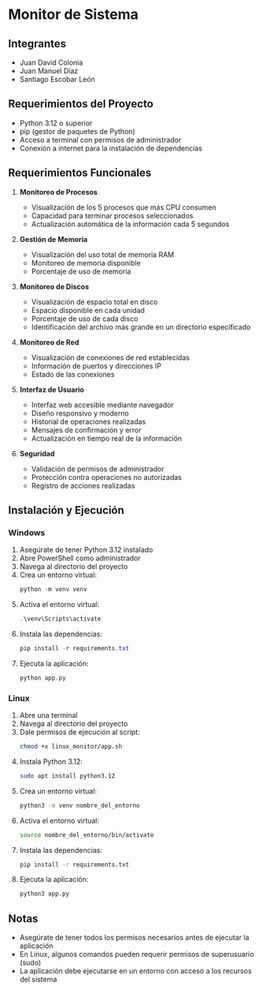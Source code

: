 # Monitor de Sistema

## Integrantes
- Juan David Colonia
- Juan Manuel Díaz
- Santiago Escobar León

## Requerimientos del Proyecto
- Python 3.12 o superior
- pip (gestor de paquetes de Python)
- Acceso a terminal con permisos de administrador
- Conexión a internet para la instalación de dependencias

## Requerimientos Funcionales
1. **Monitoreo de Procesos**
   - Visualización de los 5 procesos que más CPU consumen
   - Capacidad para terminar procesos seleccionados
   - Actualización automática de la información cada 5 segundos

2. **Gestión de Memoria**
   - Visualización del uso total de memoria RAM
   - Monitoreo de memoria disponible
   - Porcentaje de uso de memoria

3. **Monitoreo de Discos**
   - Visualización de espacio total en disco
   - Espacio disponible en cada unidad
   - Porcentaje de uso de cada disco
   - Identificación del archivo más grande en un directorio especificado

4. **Monitoreo de Red**
   - Visualización de conexiones de red establecidas
   - Información de puertos y direcciones IP
   - Estado de las conexiones

5. **Interfaz de Usuario**
   - Interfaz web accesible mediante navegador
   - Diseño responsivo y moderno
   - Historial de operaciones realizadas
   - Mensajes de confirmación y error
   - Actualización en tiempo real de la información

6. **Seguridad**
   - Validación de permisos de administrador
   - Protección contra operaciones no autorizadas
   - Registro de acciones realizadas

## Instalación y Ejecución

### Windows
1. Asegúrate de tener Python 3.12 instalado
2. Abre PowerShell como administrador
3. Navega al directorio del proyecto
4. Crea un entorno virtual:
   ```powershell
   python -m venv venv
   ```
5. Activa el entorno virtual:
   ```powershell
   .\venv\Scripts\activate
   ```
6. Instala las dependencias:
   ```powershell
   pip install -r requirements.txt
   ```
7. Ejecuta la aplicación:
   ```powershell
   python app.py
   ```

### Linux
1. Abre una terminal
2. Navega al directorio del proyecto
3. Dale permisos de ejecución al script:
   ```bash
   chmod +x linux_monitor/app.sh
   ```
4. Instala Python 3.12:
   ```bash
   sudo apt install python3.12
   ```
5. Crea un entorno virtual:
   ```bash
   python3 -m venv nombre_del_entorno
   ```
6. Activa el entorno virtual:
   ```bash
   source nombre_del_entorno/bin/activate
   ```
7. Instala las dependencias:
   ```bash
   pip install -r requirements.txt
   ```
8. Ejecuta la aplicación:
   ```bash
   python3 app.py
   ```

## Notas
- Asegúrate de tener todos los permisos necesarios antes de ejecutar la aplicación
- En Linux, algunos comandos pueden requerir permisos de superusuario (sudo)
- La aplicación debe ejecutarse en un entorno con acceso a los recursos del sistema 